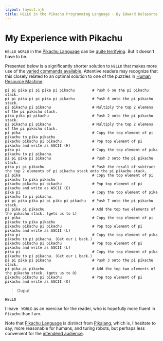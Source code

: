 ```yaml
---
layout: layout.njk
title: HELLO in the Pikachu Programming Language - By Edward Delaporte
---
```


# My Experience with Pikachu

`HELLO WORLD` in the [Pikachu Language][4] can be [quite terrifying][2]. But it doesn't have to be. 

Presented below is a significantly shorter solution to `HELLO` that makes more use of the [varied commands available][4]. Attentive readers may recognize that this closely related to an optimal solution to one of the puzzles in [Human Resource Machine][3].


[2]: https://trove42.com/introducing-pikachu-programming-language/
[3]: https://tomorrowcorporation.com/humanresourcemachine
[4]: https://trove42.com/pikachu-syntax-rules/
[5]: https://esolangs.org/wiki/Pikalang
[6]: https://en.wikipedia.org/wiki/Pikachu

```pikachu
pi pi pika pi pi pika pi pikachu        # Push 6 on the pi pikachu stack.
pi pi pika pi pi pika pi pikachu        # Push 6 onto the pi pikachu stack.
pi pikachu pi pikachu                   # Multiply the top 2 elemens of the pi pikachu stack.
pika pika pi pikachu                    # Push 2 onto the pi pikachu stack.
pi pikachu pi pikachu                   # Multiply the top 2 elemens of the pi pikachu stack.
pi pika                                 # Copy the top element of pi pikachu to pika pikachu
pikachu pikachu pi pikachu              # Pop top element of pi pikachu and write as ASCII (H)
pika pi                                 # Copy the top element of pika pikachu to pi pikachu.
pi pi pika pi pikachu                   # Push 3 onto the pi pikachu stack.
pika pi pi pikachu                      # Push the result of subtract the top 2 elements of pi pikachu stack onto the pi pikachu stack.
pi pika                                 # Copy the top element of pi pikachu to pika pikachu
pikachu pikachu pi pikachu              # Pop top element of pi pikachu and write as ASCII (E)
pika pi                                 # Copy the top element of pika pikachu to pi pikachu.
pi pi pika pika pi pi pika pi pikachu   # Push 7 onto the pi pikachu stack.
pi pika pi pikachu                      # Add the top two elements of the pikachu stack. (gets us to L)
pi pika                                 # Copy the top element of pi pikachu to pika pikachu
pikachu pikachu pi pikachu              # Pop top element of pi pikachu and write as ASCII (L)
pika pi                                 # Copy the top element of pika pikachu to pi pikachu. (Get our L back.)
pikachu pikachu pi pikachu              # Pop top element of pi pikachu and write as ASCII (L)
pika pi                                 # Copy the top element of pika pikachu to pi pikachu. (Get our L back.)
pi pi pika pi pikachu                   # Push 3 onto the pi pikachu stack.
pi pika pi pikachu                      # Add the top two elements of the pikachu stack. (gets us to O)
pikachu pikachu pi pikachu              # Pop top element of pi pikachu and write as ASCII (O)
```

> Ouput
```
HELLO
```

I leave ` WORLD` as an exercise for the reader, who is hopefully more fluent in `Pikachu` than I am.

Note that [Pikachu Language][4] is distinct from [Pikalang][5], which is, I hesitate to say, more reasonable for humans, and turing robots, but perhaps less convenient for the [intendend audience][6].
